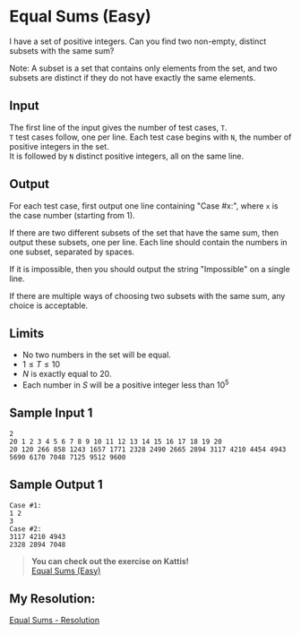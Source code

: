# Equal Sums (Easy)

I have a set of positive integers. Can you find two non-empty, distinct subsets with the same sum?

Note: A subset is a set that contains only elements from the set, and two subsets are distinct if they do not have exactly the same elements.

## Input

The first line of the input gives the number of test cases, `T`.  
`T` test cases follow, one per line. Each test case begins with `N`, the number of positive integers in the set.  
It is followed by `N` distinct positive integers, all on the same line.

## Output

For each test case, first output one line containing "Case #x:", where `x` is the case number (starting from 1).

If there are two different subsets of the set that have the same sum, then output these subsets, one per line. Each line should contain the numbers in one subset, separated by spaces.

If it is impossible, then you should output the string "Impossible" on a single line.

If there are multiple ways of choosing two subsets with the same sum, any choice is acceptable.

## Limits

- No two numbers in the set will be equal.
- $1 \leq T \leq 10$
- $N$ is exactly equal to 20.
- Each number in $S$ will be a positive integer less than $10^{5}$

## Sample Input 1

```
2
20 1 2 3 4 5 6 7 8 9 10 11 12 13 14 15 16 17 18 19 20
20 120 266 858 1243 1657 1771 2328 2490 2665 2894 3117 4210 4454 4943 5690 6170 7048 7125 9512 9600
```

## Sample Output 1

``` 
Case #1:
1 2
3 
Case #2:
3117 4210 4943
2328 2894 7048
```

> **You can check out the exercise on Kattis!** <br>
> [Equal Sums (Easy)](https://open.kattis.com/problems/equalsumseasy)

## My Resolution:
[Equal Sums - Resolution](/exercises/week-2/exercise1.cpp)